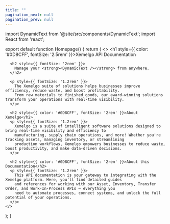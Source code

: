 ```yaml
---
title: ""
pagination_next: null
pagination_prev: null
---
```


import DynamicText from '@site/src/components/DynamicText';
import React from 'react';

export default function Homepage() {
  return (
    <>
      <h1 style={{ color: '#0D8CFF', fontSize: '2.5rem' }}>Xemelgo API Documentation</h1>

      <h2 style={{ fontSize: '2rem' }}>
        Manage your <strong><DynamicText /></strong> from anywhere.
      </h2>

      <p style={{ fontSize: '1.2rem' }}>
        The Xemelgo suite of solutions helps businesses improve efficiency, reduce waste, and boost profitability. 
        From raw materials to finished goods, our award-winning solutions transform your operations with real-time visibility.
      </p>

      <h2 style={{ color: '#0D8CFF', fontSize: '2rem' }}>About Xemelgo</h2>
      <p style={{ fontSize: '1.2rem' }}>
        Xemelgo is a suite of intelligent software solutions designed to bring real-time visibility and efficiency to 
        manufacturing, supply chain operations, and more! Whether you're tracking assets, managing inventory, or streamlining 
        production workflows, Xemelgo empowers businesses to reduce waste, boost productivity, and make data-driven decisions.
      </p>

      <h2 style={{ color: '#0D8CFF', fontSize: '2rem' }}>About this Documentation</h2>
      <p style={{ fontSize: '1.2rem' }}>
        This API documentation is your gateway to integrating with the Xemelgo platform. Here, you’ll find detailed guides 
        and references for working with our Asset, Inventory, Transfer Order, and Work-In-Process APIs — everything you 
        need to automate processes, connect systems, and unlock the full potential of your operations.
      </p>
    </>
  );
}
